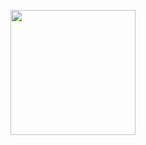 
<p><a href="https://dashboard.heroku.com/new?template=https://github.com/ERR0rMK/MKxSPAM"><img src="https://img.shields.io/badge/Deploy%20To%20Heroku-red?style=for-the-badge&logo=heroku" width="200"/></a></p>
